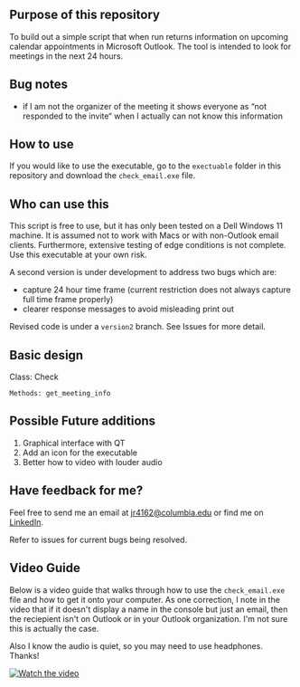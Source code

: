 ## Purpose of this repository 

To build out a simple script that when run returns information on upcoming calendar appointments in Microsoft Outlook. The tool is intended to look for meetings in the next 24 hours. 

## Bug notes

- if I am not the organizer of the meeting it shows everyone as “not responded to the invite“ when I actually can not know this information

## How to use

If you would like to use the executable, go to the `exectuable` folder in this repository and download the `check_email.exe` file. 

## Who can use this

This script is free to use, but it has only been tested on a Dell Windows 11 machine. It is assumed not to work with Macs or with non-Outlook email clients. Furthermore, extensive testing of edge conditions is not complete. Use this executable at your own risk.

A second version is under development to address two bugs which are:
 - capture 24 hour time frame (current restriction does not always capture full time frame properly)
 - clearer response messages to avoid misleading print out
 
Revised code is under a `version2` branch. See Issues for more detail.

## Basic design 

Class: Check 

    Methods: get_meeting_info 

## Possible Future additions

1. Graphical interface with QT 
2. Add an icon for the executable 
3. Better how to video with louder audio


## Have feedback for me?
Feel free to send me an email at jr4162@columbia.edu or find me on [LinkedIn](https://www.linkedin.com/in/joe-rebagliati-4ab7a488/).

Refer to issues for current bugs being resolved.

## Video Guide

Below is a video guide that walks through how to use the `check_email.exe` file and how to get it onto your computer. As one correction, I note in the video that if it doesn't display a name in the console but just an email, then the reciepient isn't on Outlook or in your Outlook organization. I'm not sure this is actually the case.

Also I know the audio is quiet, so you may need to use headphones. Thanks!

[![Watch the video](https://img.youtube.com/vi/gy4-afE_uHw/0.jpg)](https://www.youtube.com/watch?v=gy4-afE_uHw)
